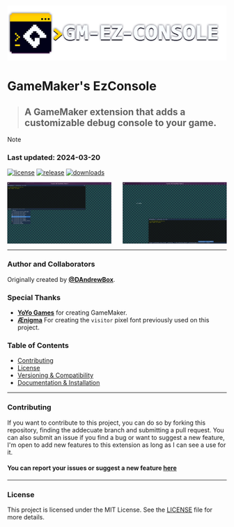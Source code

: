 <p align="center">
  <img src="./Images/banner.png" />
</p>

# GameMaker's EzConsole

> ## A GameMaker extension that adds a customizable debug console to your game.

> [!NOTE]
> ### Last updated: 2024-03-20

[![license](https://img.shields.io/github/license/DAndrewBox/GM-EzConsole)](LICENSE)
[![release](https://img.shields.io/github/v/release/DAndrewBox/GM-EzConsole)](https://github.com/DAndrewBox/GM-EzConsole)
[![downloads](https://img.shields.io/github/downloads/DAndrewBox/GM-EzConsole/total)](https://github.com/DAndrewBox/GM-EzConsole/releases)

<p align="center" style="display:flex; gap:5%">
  <img src="./Images/img-v13-01.png" style="width:47.5%;"/>
  <img src="./Images/img-v13-02.png" style="width:47.5%;"/>
</p>

---

### Author and Collaborators

Originally created by [**@DAndrewBox**](https://twitter.com/DAndrewBox_).

### Special Thanks

- [**YoYo Games**](https://www.yoyogames.com/) for creating GameMaker.
- [**Ænigma**](https://www.dafont.com/aenigma.d188) For creating the `visitor` pixel font previously used on this project.

### Table of Contents

- [Contributing](#contributing)
- [License](#license)
- [Versioning & Compatibility](https://github.com/DAndrewBox/GM-EzConsole/wiki#versioning-and-compatibility)
- [Documentation & Installation](https://github.com/DAndrewBox/GM-EzConsole/wiki)

---

### Contributing

If you want to contribute to this project, you can do so by forking this repository, finding the addecuate branch and submitting a pull request.
You can also submit an issue if you find a bug or want to suggest a new feature, I'm open to add new features to this extension as long as I can see a use for it.

#### You can report your issues or suggest a new feature [here](https://github.com/DAndrewBox/GM-EzConsole/issues/new/choose)

---

### License

This project is licensed under the MIT License. See the [LICENSE](LICENSE) file for more details.

